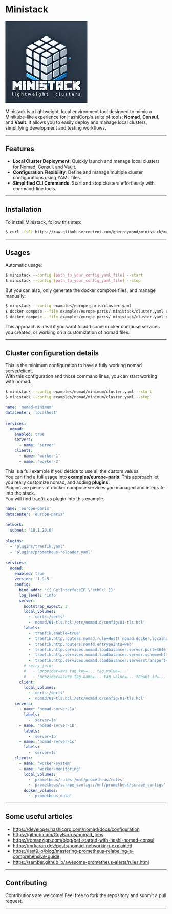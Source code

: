 # Ministack

![Logo of Ministack](images/logo-256.png)

Ministack is a lightweight, local environment tool designed to mimic a Minikube-like experience for HashiCorp's suite of tools: **Nomad**, **Consul**, and **Vault**. It allows you to easily deploy and manage local clusters, simplifying development and testing workflows.

---

## Features

- **Local Cluster Deployment**: Quickly launch and manage local clusters for Nomad, Consul, and Vault.
- **Configuration Flexibility**: Define and manage multiple cluster configurations using YAML files.
- **Simplified CLI Commands**: Start and stop clusters effortlessly with command-line tools.

---

## Installation

To install Ministack, follow this step:

```sh
$ curl -fsSL https://raw.githubusercontent.com/gperreymond/ministack/main/install | bash
```

---

## Usages

Automatic usage:
```sh
$ ministack --config [path_to_your_config_yaml_file] --start
$ ministack --config [path_to_your_config_yaml_file] --stop
```

But you can also, only generate the docker compose files, and manage manually:
```sh
$ ministack --config examples/europe-paris/cluster.yaml
$ docker compose --file examples/europe-paris/.ministack/cluster.yaml up -d
$ docker compose --file examples/europe-paris/.ministack/cluster.yaml down
```

This approach is ideal if you want to add some docker compose services you created, or working on a customization of nomad files.

---

## Cluster configuration details

This is the minimum configuration to have a fully working nomad server/client.  
With this configuration and those command lines, you can start working with nomad.

```sh
$ ministack --config examples/nomad/minimum/cluster.yaml --start
$ ministack --config examples/nomad/minimum/cluster.yaml --stop
```

```yaml
name: 'nomad-minimum'
datacenter: 'localhost'

services:
  nomad:
    enabled: true
    servers:
      - name: 'server'
    clients:
      - name: 'worker-1'
      - name: 'worker-2'
```

This is a full example if you decide to use all the custom values.  
You can find a full usage into __examples/europe-paris__. This approach let you really customize nomad, and adding __plugins__.  
Plugins are pieces of docker compose services you managed and integrate into the stack.  
You will find traefik as plugin into this example.

```yaml
name: 'europe-paris'
datacenter: 'europe-paris'

network:
  subnet: '10.1.20.0'

plugins:
  - 'plugins/traefik.yaml'
  - 'plugins/prometheus-reloader.yaml'

services:
  nomad:
    enabled: true
    version: '1.9.5'
    config:
      bind_addr: '{{ GetInterfaceIP \"eth0\" }}'
      log_level: 'info'
      server:
        bootstrap_expect: 3
        local_volumes:
          - 'certs:/certs'
          - 'nomad/01-tls.hcl:/etc/nomad.d/config/01-tls.hcl'
        labels:
          - 'traefik.enable=true'
          - 'traefik.http.routers.nomad.rule=Host(`nomad.docker.localhost`)'
          - 'traefik.http.routers.nomad.entrypoints=web'
          - 'traefik.http.services.nomad.loadbalancer.server.port=4646'
          - 'traefik.http.services.nomad.loadbalancer.server.scheme=https'
          - 'traefik.http.services.nomad.loadbalancer.serverstransport=insecure@file'
        # retry_join:
        #   - 'provider=aws tag_key=... tag_value=...'
        #   - 'provider=azure tag_name=... tag_value=... tenant_id=... client_id=... subscription_id=... secret_access_key=...'
      client:
        local_volumes:
          - 'certs:/certs'
          - 'nomad/01-tls.hcl:/etc/nomad.d/config/01-tls.hcl'
    servers:
      - name: 'nomad-server-1a'
        labels:
          - 'server=1a'
      - name: 'nomad-server-1b'
        labels:
          - 'server=1b'
      - name: 'nomad-server-1c'
        labels:
          - 'server=1c'
    clients:
      - name: 'worker-system'
      - name: 'worker-monitoring'
        local_volumes:
          - 'prometheus/rules:/mnt/prometheus/rules'
          - 'prometheus/scrape_configs:/mnt/prometheus/scrape_configs'
        docker_volumes:
          - 'prometheus_data'
```

---

## Some useful articles

* https://developer.hashicorp.com/nomad/docs/configuration
* https://github.com/GuyBarros/nomad_jobs
* https://romanzipp.com/blog/get-started-with-hashi-nomad-consul
* https://mrkaran.dev/posts/nomad-networking-explained
* https://last9.io/blog/mastering-prometheus-relabeling-a-comprehensive-guide
* https://samber.github.io/awesome-prometheus-alerts/rules.html

---

## Contributing

Contributions are welcome! Feel free to fork the repository and submit a pull request.

---
